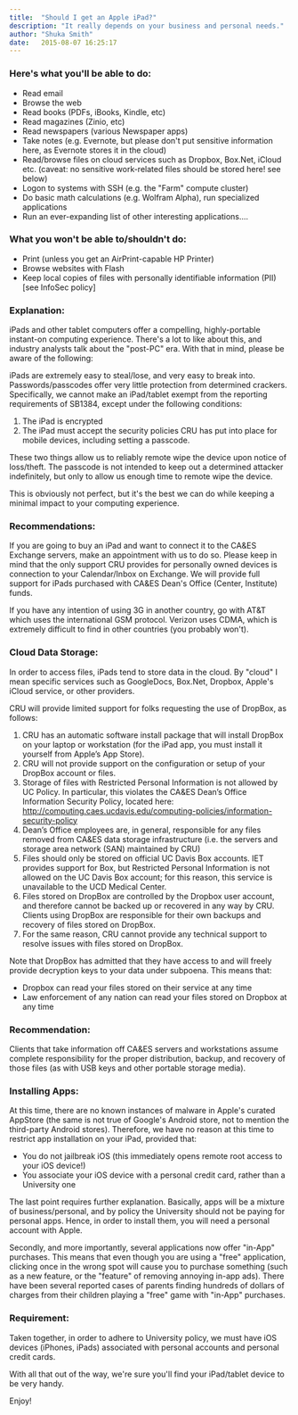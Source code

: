 ```yaml
---
title:  "Should I get an Apple iPad?"
description: "It really depends on your business and personal needs."
author: "Shuka Smith"
date:   2015-08-07 16:25:17
---
```

<h3>Here's what you'll be able to do:</h3>
<ul><li>Read email</li>
<li>Browse the web</li>
<li>Read books (PDFs, iBooks, Kindle, etc)</li>
<li>Read magazines (Zinio, etc)</li>
<li>Read newspapers (various Newspaper apps)</li>
<li>Take notes (e.g. Evernote, but please don't put sensitive information here, as Evernote stores it in the cloud)</li>
<li>Read/browse files on cloud services such as Dropbox, Box.Net, iCloud etc. (caveat: no sensitive work-related files should be stored here! see below)</li>
<li>Logon to systems with SSH (e.g. the "Farm" compute cluster)</li>
<li>Do basic math calculations (e.g. Wolfram Alpha), run specialized applications</li>
<li>Run an ever-expanding list of other interesting applications....</li></ul>

<h3>What you won't be able to/shouldn't do:</h3>
<ul>
<li>Print (unless you get an AirPrint-capable HP Printer)</li>
<li>Browse websites with Flash</li>
<li>Keep local copies of files with personally identifiable information (PII) [see InfoSec policy]</li>
</ul>

<h3>Explanation:</h3>
<p>iPads and other tablet computers offer a compelling, highly-portable instant-on computing experience. There's a lot to like about this, and industry analysts talk about the "post-PC" era. With that in mind, please be aware of the following:</p>
<p>iPads are extremely easy to steal/lose, and very easy to break into. Passwords/passcodes offer very little protection from determined crackers. Specifically, we cannot make an iPad/tablet exempt from the reporting requirements of SB1384, except under the following conditions:</p>
<ol>
    <li>The iPad is encrypted</li>
<li>The iPad must accept the security policies CRU has put into place for mobile devices, including setting a passcode.</li>
</ol>

<p>These two things allow us to reliably remote wipe the device upon notice of loss/theft. The passcode is not intended to keep out a determined attacker indefinitely, but only to allow us enough time to remote wipe the device.</p>
<p>This is obviously not perfect, but it's the best we can do while keeping a minimal impact to your computing experience.</p>

<h3>Recommendations:</h3>
<p>If you are going to buy an iPad and want to connect it to the CA&amp;ES Exchange servers, make an appointment with us to do so. Please keep in mind that the only support CRU provides for personally owned devices is connection to your Calendar/Inbox on Exchange. We will provide full support for iPads purchased with CA&amp;ES Dean's Office (Center, Institute) funds.</p>
<p>If you have any intention of using 3G in another country, go with AT&amp;T which uses the international GSM protocol. Verizon uses CDMA, which is extremely difficult to find in other countries (you probably won't).</p>
<h3>Cloud Data Storage:</h3>
<p>In order to access files, iPads tend to store data in the cloud. By "cloud" I mean specific services such as GoogleDocs, Box.Net, Dropbox, Apple's iCloud service, or other providers.</p>
<p>CRU will provide limited support for folks requesting the use of DropBox, as follows:</p>
<ol>
<li>CRU has an automatic software install package that will install DropBox on your laptop or workstation (for the iPad app, you must install it yourself from Apple’s App Store).</li>
<li>CRU will not provide support on the configuration or setup of your DropBox account or files.</li>
<li>Storage of files with Restricted Personal Information is not allowed by UC Policy. In particular, this violates the CA&amp;ES Dean’s Office Information Security Policy, located here: <a href="http://computing.caes.ucdavis.edu/computing-policies/information-security-policy">http://computing.caes.ucdavis.edu/computing-policies/information-security-policy</a></li>
<li>Dean’s Office employees are, in general, responsible for any files removed from CA&amp;ES data storage infrastructure (i.e. the servers and storage area network (SAN) maintained by CRU)</li>
<li>Files should only be stored on official UC Davis Box accounts. IET provides support for Box, but Restricted Personal Information is not allowed on the UC Davis Box account; for this reason, this service is unavailable to the UCD Medical Center.</li>
<li>Files stored on DropBox are controlled by the Dropbox user account, and therefore cannot be backed up or recovered in any way by CRU. Clients using DropBox are responsible for their own backups and recovery of files stored on DropBox.</li>
<li>For the same reason, CRU cannot provide any technical support to resolve issues with files stored on DropBox.</li>
</ol>
<p>Note that DropBox has admitted that they have access to and will freely provide decryption keys to your data under subpoena. This means that:</p>
<ul><li>Dropbox can read your files stored on their service at any time</li>
<li>Law enforcement of any nation can read your files stored on Dropbox at any time</li></ul>


<h3>Recommendation:</h3>
<p>Clients that take information off CA&amp;ES servers and workstations assume complete responsibility for the proper distribution, backup, and recovery of those files (as with USB keys and other portable storage media).</p>

<h3>Installing Apps:</h3>
<p>At this time, there are no known instances of malware in Apple's curated AppStore (the same is not true of Google's Android store, not to mention the third-party Android stores). Therefore, we have no reason at this time to restrict app installation on your iPad, provided that:</p>
<ul><li>You do not jailbreak iOS (this immediately opens remote root access to your iOS device!)</li>
<li>You associate your iOS device with a personal credit card, rather than a University one</li></ul>

<p>The last point requires further explanation. Basically, apps will be a mixture of business/personal, and by policy the University should not be paying for personal apps. Hence, in order to install them, you will need a personal account with Apple.</p>
<p>Secondly, and more importantly, several applications now offer "in-App" purchases. This means that even though you are using a "free" application, clicking once in the wrong spot will cause you to purchase something (such as a new feature, or the "feature" of removing annoying in-app ads). There have been several reported cases of parents finding hundreds of dollars of charges from their children playing a "free" game with "in-App" purchases.</p>

<h3>Requirement:</h3>
<p>Taken together, in order to adhere to University policy, we must have iOS devices (iPhones, iPads) associated with personal accounts and personal credit cards.</p>
<p>With all that out of the way, we're sure you'll find your iPad/tablet device to be very handy.</p>

<p>Enjoy!</p>
